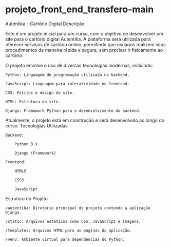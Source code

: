 # projeto_front_end_transfero-main

 Autentika - Cartório Digital
Descrição

Este é um projeto inicial para um curso, com o objetivo de desenvolver um site para o cartório digital Autentika. A plataforma será utilizada para oferecer serviços de cartório online, permitindo que usuários realizem seus procedimentos de maneira rápida e segura, sem precisar ir fisicamente ao cartório.

O projeto envolve o uso de diversas tecnologias modernas, incluindo:

    Python: Linguagem de programação utilizada no backend.

    JavaScript: Linguagem para interatividade no frontend.

    CSS: Estilos e design do site.

    HTML: Estrutura do site.

    Django: Framework Python para o desenvolvimento do backend.

Atualmente, o projeto está em construção e será desenvolvido ao longo do curso.
Tecnologias Utilizadas

    Backend:

        Python 3.x

        Django (Framework)

    Frontend:

        HTML5

        CSS3

        JavaScript

Estrutura do Projeto

    /autentika: Diretório principal do projeto contendo a aplicação Django.

    /static: Arquivos estáticos como CSS, JavaScript e imagens.

    /templates: Arquivos HTML para as páginas da aplicação.

    /venv: Ambiente virtual para dependências do Python.
